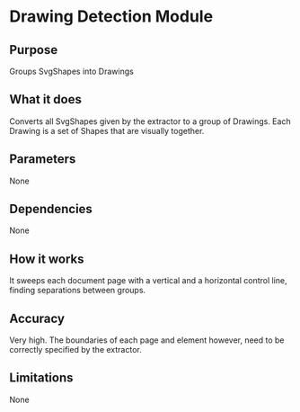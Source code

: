# Drawing Detection Module

## Purpose

Groups SvgShapes into Drawings

## What it does

Converts all SvgShapes given by the extractor to a group of Drawings. Each Drawing is a set of Shapes that are visually together.

## Parameters

None

## Dependencies

None

## How it works

It sweeps each document page with a vertical and a horizontal control line, finding separations between groups. 

## Accuracy

Very high.
The boundaries of each page and element however, need to be correctly specified by the extractor.

## Limitations

None

